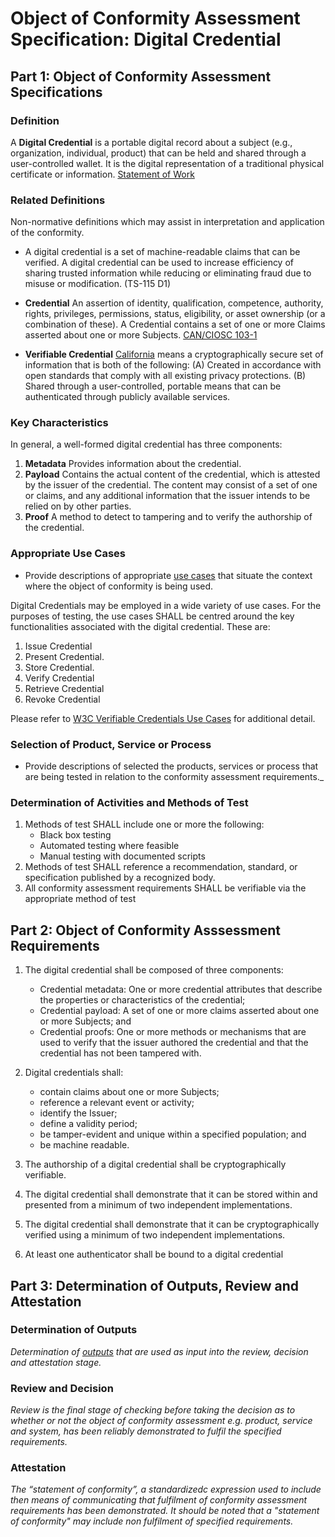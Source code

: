 # Object of Conformity Assessment Specification: Digital Credential

## Part 1: Object of Conformity Assessment Specifications

### Definition

A **Digital Credential** is a portable digital record about a subject (e.g., organization, individual, product) that can be held and shared through a user-controlled wallet. It is the digital representation of a traditional physical certificate or information. [Statement of Work](/docs/statement-of-work.md)

### Related Definitions

Non-normative definitions which may assist in interpretation and application of the conformity.

* A digital credential is a set of machine-readable claims that can be verified. A digital credential can be used to increase efficiency of sharing trusted information while reducing or eliminating fraud due to misuse or modification. (TS-115 D1)

* **Credential** An assertion of identity, qualification, competence, authority, rights, privileges, permissions, status, eligibility, or asset ownership (or a combination of these). A Credential contains a set of one or more Claims asserted about one or more Subjects.  [CAN/CIOSC 103-1](https://ciostrategycouncil.com/standards/find-a-standard/standards-in-digital-trust/digital-trust-fundamentals/)

* **Verifiable Credential** [California](https://leginfo.legislature.ca.gov/faces/billTextClient.xhtml?bill_id=202120220SB786#93ENR) means a cryptographically secure set of information that is both of the following: (A) Created in accordance with open standards that comply with all existing privacy protections. (B) Shared through a user-controlled, portable means that can be authenticated through publicly available services.

### Key Characteristics

In general, a well-formed digital credential has three components:

1. **Metadata** Provides information about the credential.
2. **Payload** Contains the actual content of the credential, which is attested by the issuer of the credential. The content may consist of a set of one or claims, and any additional information that the issuer intends to be relied on by other parties.
3. **Proof** A method to detect to tampering and to verify the authorship of the credential.

### Appropriate Use Cases

* Provide descriptions of appropriate [use cases](./use-cases.md) that situate the context where the object of conformity is being used.

Digital Credentials may be employed in a wide variety of use cases. For the purposes of testing, the use cases SHALL be centred around the key functionalities associated with the digital credential. These are:

1. Issue Credential
2. Present Credential.
3. Store Credential.
4. Verify Credential
5. Retrieve Credential
6. Revoke Credential

Please refer to [W3C Verifiable Credentials Use Cases](https://www.w3.org/TR/vc-use-cases/) for additional detail.

### Selection of Product, Service or Process

* Provide descriptions of selected the products, services or process that are being tested in relation to the conformity assessment requirements._

### Determination of Activities and Methods of Test

1. Methods of test SHALL include one or more the following:
    * Black box testing
    * Automated testing where feasible
    * Manual testing with documented scripts
2. Methods of test SHALL reference a recommendation, standard, or specification published by a recognized body.
3. All conformity assessment requirements SHALL be verifiable via the appropriate method of test

## Part 2: Object of Conformity Asssessment Requirements

1. The digital credential shall be composed of three components:
    * Credential metadata: One or more credential attributes that describe the properties or characteristics of the credential;
    * Credential payload: A set of one or more claims asserted about one or more Subjects; and
    * Credential proofs: One or more methods or mechanisms that are used to verify that the issuer authored the credential and that the credential has not been tampered with.

2. Digital credentials shall:
    * contain claims about one or more Subjects;
    * reference a relevant event or activity;
    * identify the Issuer;
    * define a validity period;
    * be tamper-evident and unique within a specified population; and
    * be machine readable.

3. The authorship of a digital credential shall be cryptographically verifiable.

4. The digital credential shall demonstrate that it can be stored within and presented from a minimum of two independent implementations.
5. The digital credential shall demonstrate that it can be cryptographically verified using a minimum of two independent implementations.
6. At least one authenticator shall be bound to a digital credential

## Part 3: Determination of Outputs, Review and Attestation

### Determination of Outputs

_Determination of [outputs](../scheme-definitions.md) that are used as input into the review, decision and attestation stage._

### Review and Decision

_Review is the final stage of checking before taking the decision as to whether or not the object of conformity assessment e.g. product, service and system, has been reliably demonstrated to fulfil the specified requirements._

### Attestation

_The “statement of conformity”, a standardizedc expression used to include then means of communicating that fulfilment of conformity assessment requirements has been demonstrated. It should be noted that a "statement of conformity" may include non fulfilment of specified requirements._
